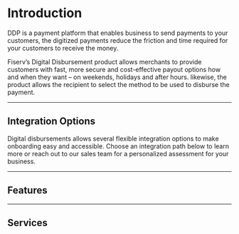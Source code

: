 # Introduction

DDP is a payment platform that enables business to send payments to your customers, the digitized payments reduce the friction and time required for your customers to receive the money.

Fiserv’s Digital Disbursement product allows merchants to provide customers with fast, more secure and cost-effective payout options how and when they want – on weekends, holidays and after hours. likewise, the product allows the recipient to select the method to be used to disburse the payment.

----

## Integration Options

Digital disbursements allows several flexible integration options to make onboarding easy and accessible. Choose an integration path below to learn more or reach out to our sales team for a personalized assessment for your business.

<!-- type: row -->

<!-- type: card
title: <div style="text-align:center;width:100%;height:25%"><img src="https://raw.githubusercontent.com/Fiserv/digital-disbursements/develop/assets/images/icons/Person-and-computer.png" alt="Portal icon" title="Portal icon" style="width: auto;height: 25%;max-height: 100px;"></div> Payments Portal
Description: Disburse payouts through the most popular channels in a Client-Branded Portal that minimizes cost and maximizes speed to market.
link: ?path=docs/interactive-guide/portalflow.md
-->

<!-- type: card
title: <div style="text-align:center;width:100%;height:25%"><img src="https://raw.githubusercontent.com/Fiserv/digital-disbursements/develop/assets/images/icons/hosted-pages-icon.png" alt="Hosted pages icon" title="Hosted pages icon" style="width: auto;height: 25%;max-height: 100px;"></div> Hosted Payments Page
description: Offers the use of a client-branded iframe to manage customer experience, send account information (PCI data) directly to Fiserv, and receive an encrypted token for future use.
link: ?path=docs/interactive-guide/apiflow.md
-->

<!-- type: card
title: <div style="text-align:center;width:100%;height:25%"><img src="https://raw.githubusercontent.com/Fiserv/digital-disbursements/develop/assets/images/icons/api-connection.png" alt="API icon" title="API icon" style="width: auto;height: 25%;max-height: 100px;"></div> API Only
description: With Fiserv's simple, modern APIs you can direct flow to users with the confidence of a secure and fast Payments backend.
link: ?path=docs/interactive-guide/api-flow/apiflow.md
-->

<!-- type: card
title: <div style="text-align:center;width:100%;height:25%"><img src="https://raw.githubusercontent.com/Fiserv/digital-disbursements/develop/assets/images/icons/batch-bulk-icon.png" alt="Batch icon" title="Batch icon" style="width: auto;height: 25%;max-height: 100px;"></div> Batch and Bulk Options
description: Process payments by uploading a batch file to a Managed File Gateway or Fiserv's ClientLine Portal.
link: ?path=docs/interactive-guide/batchflow.md
-->

<!-- type: row-end -->

---

## Features

<!-- type: row -->

<!-- type: card 
title: Fraud Controls
description: Help reduce risk through our AI-based fraud engine which recognizes and predicts new fraud patterns.
link: ?path=docs/documentation/features/fraud.md
-->

<!-- type: card 
title: Tokenization
description: Eliminate PCI burden and secure your customers’ payment credentials
link: ?path=docs/documentation/features/tokenization.md
-->

<!-- type: card 
title: Payment Options
description: Deliver fast, secure, cost-effective digital payout capabilities to your customers how and when they want – on weekends, holidays and after hours.
link: ?path=docs/documentation/features/payment-options.md
-->

<!-- type: row-end -->

---

## Services

<!-- type: row -->

<!-- type: card 
title: Account Vaulting Services
description: Securely store recipient account data to their profile for later use. 
link: 
-->

<!-- type: card 
title: Recipient Services
description: Create, Update, and View Recipient information.
link: ../api/?type=post&path=/ddp/v1/recipients
-->

<!-- type: row-end -->

<!-- type: row -->

<!-- type: card 
title: Payment Services
description: Disburse funds in 5 seconds through multiple payment channels
link:
-->

<!-- type: card 
title: Transaction Services
description: View and cancel transactions.
link:
-->

<!-- type: row-end -->
